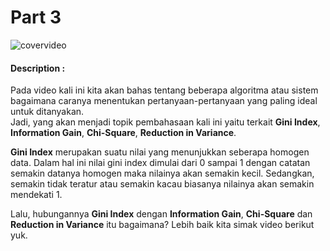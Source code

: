 # Part 3

![covervideo](http://bit.ly/makeaicovervideo)

#### **Description :**

Pada video kali ini kita akan bahas tentang beberapa algoritma atau sistem bagaimana caranya menentukan pertanyaan-pertanyaan yang paling ideal untuk ditanyakan.<br>
Jadi, yang akan menjadi topik pembahasaan kali ini yaitu terkait **Gini Index**, **Information Gain**, **Chi-Square**, **Reduction in Variance**.

**Gini Index** merupakan suatu nilai yang menunjukkan seberapa homogen data. Dalam hal ini nilai gini index dimulai dari 0 sampai 1 dengan catatan semakin datanya homogen maka nilainya akan semakin kecil. Sedangkan, semakin tidak teratur atau semakin kacau biasanya nilainya akan semakin mendekati 1. 

Lalu, hubungannya **Gini Index** dengan  **Information Gain**, **Chi-Square** dan **Reduction in Variance** itu bagaimana? Lebih baik kita simak video berikut yuk.
